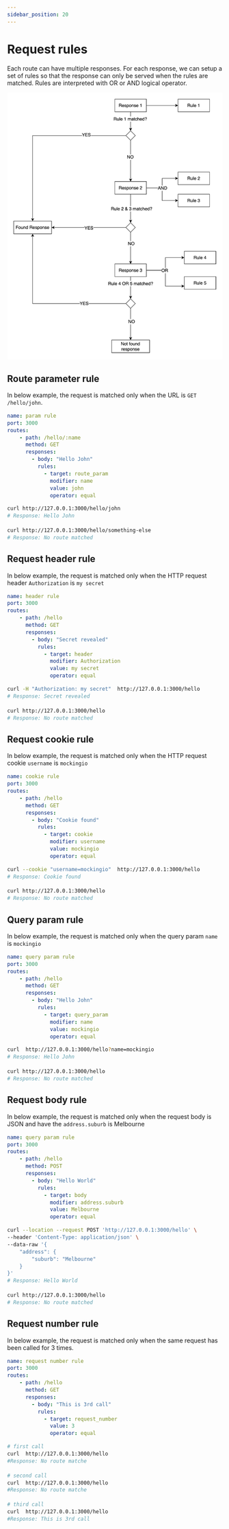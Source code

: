 ```yaml
---
sidebar_position: 20
---
```

# Request rules

Each route can have multiple responses. For each response, we can setup a set of rules so that the response can only be served when the rules are matched. Rules are interpreted with OR or AND logical operator.

![Rules process order](./../../static/img/rules.png)

## Route parameter rule

In below example, the request is matched only when the URL is `GET /hello/john`.

```yaml title="route-param-rule.yaml"
name: param rule
port: 3000
routes:
    - path: /hello/:name
      method: GET
      responses:
        - body: "Hello John"
          rules:
            - target: route_param
              modifier: name
              value: john
              operator: equal
```

```bash
curl http://127.0.0.1:3000/hello/john
# Response: Hello John

curl http://127.0.0.1:3000/hello/something-else
# Response: No route matched
```

## Request header rule

In below example, the request is matched only when the HTTP request header `Authorization` is `my secret`

```yaml title="request-header-rule.yaml"
name: header rule
port: 3000
routes:
    - path: /hello
      method: GET
      responses:
        - body: "Secret revealed"
          rules:
            - target: header
              modifier: Authorization
              value: my secret
              operator: equal
```

```bash
curl -H "Authorization: my secret"  http://127.0.0.1:3000/hello
# Response: Secret revealed

curl http://127.0.0.1:3000/hello
# Response: No route matched
```

## Request cookie rule

In below example, the request is matched only when the HTTP request cookie `username` is `mockingio`

```yaml title="request-header-rule.yaml"
name: cookie rule
port: 3000
routes:
    - path: /hello
      method: GET
      responses:
        - body: "Cookie found"
          rules:
            - target: cookie
              modifier: username
              value: mockingio
              operator: equal
```

```bash
curl --cookie "username=mockingio"  http://127.0.0.1:3000/hello
# Response: Cookie found

curl http://127.0.0.1:3000/hello
# Response: No route matched
```

## Query param rule

In below example, the request is matched only when the query param `name` is `mockingio`

```yaml title="query-param-rule.yaml"
name: query param rule
port: 3000
routes:
    - path: /hello
      method: GET
      responses:
        - body: "Hello John"
          rules:
            - target: query_param
              modifier: name
              value: mockingio
              operator: equal
```

```bash
curl  http://127.0.0.1:3000/hello?name=mockingio
# Response: Hello John

curl http://127.0.0.1:3000/hello
# Response: No route matched
```

## Request body rule

In below example, the request is matched only when the request body is JSON and have the `address.suburb` is Melbourne

```yaml title="query-param-rule.yaml"
name: query param rule
port: 3000
routes:
    - path: /hello
      method: POST
      responses:
        - body: "Hello World"
          rules:
            - target: body
              modifier: address.suburb
              value: Melbourne
              operator: equal
```

```bash
curl --location --request POST 'http://127.0.0.1:3000/hello' \
--header 'Content-Type: application/json' \
--data-raw '{
    "address": {
        "suburb": "Melbourne"
    }
}'
# Response: Hello World

curl http://127.0.0.1:3000/hello
# Response: No route matched
```

## Request number rule

In below example, the request is matched only when the same request has been called for 3 times.

```yaml title="request-number-rule.yaml"
name: request number rule
port: 3000
routes:
    - path: /hello
      method: GET
      responses:
        - body: "This is 3rd call"
          rules:
            - target: request_number
              value: 3
              operator: equal
```

```bash
# first call
curl  http://127.0.0.1:3000/hello
#Response: No route matche

# second call
curl  http://127.0.0.1:3000/hello
#Response: No route matche

# third call
curl  http://127.0.0.1:3000/hello
#Response: This is 3rd call
```

